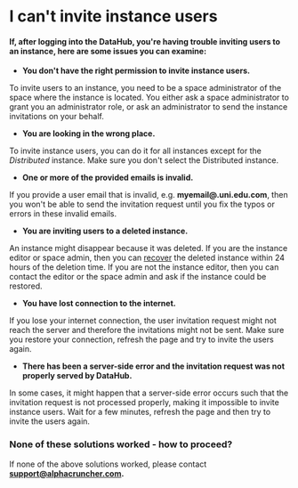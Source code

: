 # I can't invite instance users

#### If, after logging into the DataHub, you're having trouble inviting users to an instance, here are some issues you can examine:

* **You don't have the right permission to invite instance users.**

To invite users to an instance, you need to be a space administrator of the space where the instance is located. You either ask a space administrator to grant you an administrator role, or ask an administrator to send the instance invitations on your behalf.

* **You are looking in the wrong place.**

To invite instance users, you can do it for all instances except for the _Distributed_ instance. Make sure you don't select the Distributed instance.

* **One or more of the provided emails is invalid.**

If you provide a user email that is invalid, e.g. **myemail@.uni.edu.com**, then you won't be able to send the invitation request until you fix the typos or errors in these invalid emails.

* **You are inviting users to a deleted instance.**

An instance might disappear because it was deleted. If you are the instance editor or space admin, then you can [recover](../../actions/space-management/delete-an-instance.md) the deleted instance within 24 hours of the deletion time. If you are not the instance editor, then you can contact the editor or the space admin and ask if the instance could be restored.

* **You have lost connection to the internet.**

If you lose your internet connection, the user invitation request might not reach the server and therefore the invitations might not be sent. Make sure you restore your connection,  refresh the page and try to invite the users again.

* **There has been a server-side error and the invitation request was not properly served by DataHub.**

In some cases, it might happen that a server-side error occurs such that the invitation request is not processed properly, making it impossible to invite instance users. Wait for a few minutes, refresh the page and then try to invite the users again.  


### None of these solutions worked - how to proceed?

If none of the above solutions worked, please contact **support@alphacruncher.com.**

